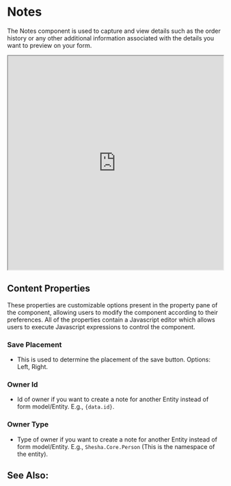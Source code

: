 # Notes

The Notes component is used to capture and view details such as the order history or any other additional information associated with the details you want to preview on your form.

<iframe width="100%" height="500" src="http://localhost:4000/shesha/forms-designer?id=4e9f0548-a4df-4744-a2eb-182af4956969" title="Notes Component" ></iframe>

## Content Properties

These properties are customizable options present in the property pane of the component, allowing users to modify the component according to their preferences. All of the properties contain a Javascript editor which allows users to execute Javascript expressions to control the component.

### Save Placement

- This is used to determine the placement of the save button. Options: Left, Right.

### Owner Id

- Id of owner if you want to create a note for another Entity instead of form model/Entity. E.g., `{data.id}`.

### Owner Type

- Type of owner if you want to create a note for another Entity instead of form model/Entity. E.g., `Shesha.Core.Person` (This is the namespace of the entity).

## See Also:

<!-- - [Notes Fundamentals](/fundamentals/notes) -->
